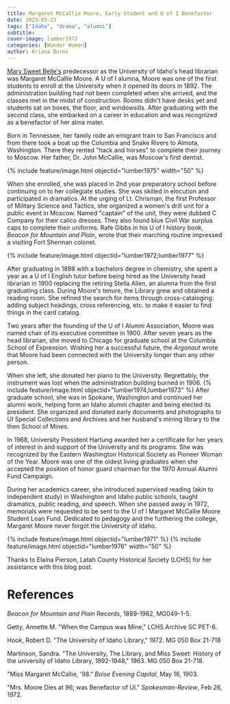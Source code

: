 ```yaml
---
title: Margaret McCallie Moore, Early Student and U of I Benefactor
date: 2023-03-23 
tags: ["Idaho", "drama", "alumni"]
subtitle: 
cover-image: lumber1972
categories: [Wonder Women]
author: Ariana Burns
---
```


[Mary Sweet Belle's](https://harvester.lib.uidaho.edu/posts/2018/03/08/international-womens-day-m-belle-sweet.html) predecessor as the University of Idaho's head librarian was Margaret McCallie Moore. A U of I alumna, Moore was one of the first students to enroll at the University when it opened its doors in 1892. The administration building had not been completed when she arrived, and the classes met in the midst of construction. Rooms didn't have desks yet and students sat on boxes, the floor, and windowsills. After graduating with the second class, she embarked on a career in education and was recognized as a benefactor of her alma mater.

Born in Tennessee, her family rode an emigrant train to San Francisco and from there took a boat up the Columbia and Snake Rivers to Almota, Washington. There they rented "hack and horses" to complete their journey to Moscow. Her father, Dr. John McCallie, was Moscow's first dentist.

{% include feature/image.html objectid="lumber1975" width="50" %}


When she enrolled, she was placed in 2nd year preparatory school before continuing on to her collegiate studies. She was skilled in elocution and participated in dramatics. At the urging of Lt. Chrisman, the first Professor of Military Science and Tactics, she organized a women's drill unit for a public event in Moscow. Named "captain" of the unit, they were dubbed C Company for their calico dresses. They also found blue Civil War surplus caps to complete their uniforms. Rafe Gibbs in his U of I history book, *Beacon for Mountain and Plain*, wrote that their marching routine impressed a visiting Fort Sherman colonel. 

{% include feature/image.html objectid="lumber1972;lumber1977" %}

After graduating in 1898 with a bachelors degree in chemistry, she spent a year as a U of I English tutor before being hired as the University head librarian in 1900 replacing the retiring Stella Allen, an alumna from the first graduating class. During Moore's tenure, the Library grew and obtained a reading room. She refined the search for items through cross-cataloging:  adding subject headings, cross referencing, etc. to make it easier to find things in the card catalog. 

Two years after the founding of the U of I Alumni Association, Moore was named chair of its executive committee in 1900. After seven years as the head librarian, she moved to Chicago for graduate school at the Columbia School of Expression. Wishing her a successful future, the *Argonaut* wrote that Moore had been connected with the University longer than any other person. 

When she left, she donated her piano to the University. Regrettably, the instrument was lost when the administration building burned in 1906.
{% include feature/image.html objectid="lumber1974;lumber1973" %}
After graduate school, she was in Spokane, Washington and continued her alumni work, helping form an Idaho alumni chapter and being elected its president. She organized and donated early documents and photographs to UI Special Collections and Archives and her husband's mining library to the then School of Mines.

In 1968, University President Hartung awarded her a certificate for her years of interest in and support of the University and its programs. She was recognized by the Eastern Washington Historical Society as Pioneer Woman of the Year. Moore was one of the oldest living graduates when she accepted the position of honor guard chairman for the 1970 Annual Alumni Fund Campaign. 

During her academics career, she introduced supervised reading (akin to independent study) in Washington and Idaho public schools, taught dramatics, public reading, and speech. When she passed away in 1972, memorials were requested to be sent to the U of I Margaret McCallie Moore Student Loan Fund. Dedicated to pedagogy and the furthering the college, Margaret Moore never forgot the University of Idaho.

{% include feature/image.html objectid="lumber1971" %}
{% include feature/image.html objectid="lumber1976" width="50" %}

Thanks to Elaina Pierson, Latah County Historical Society (LCHS) for her assistance with this blog post.

# References

*Beacon for Mountain and Plain* Records, 1889-1962, MG049-1-5.	

Getty, Annette M. "When the Campus was Mine," LCHS Archive SC PET-6.

Hook, Robert D. "The University of Idaho Library," 1972. MG 050 Box 21-718

Martinson, Sandra. "The University, The Library, and Miss Sweet: History of the university of Idaho Library, 1892-1948," 1963. MG 050 Box 21-718.

"Miss Margaret McCallie, '98." *Boise Evening Capital*, May 16, 1903.

"Mrs. Moore Dies at 96; was Benefactor of UI." *Spokesman-Review*, Feb 26, 1972.
